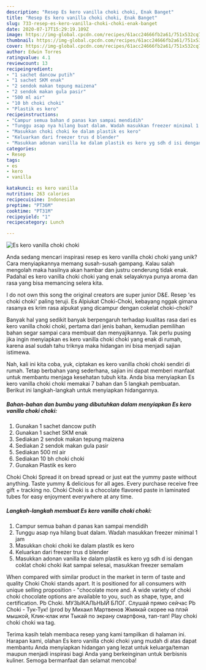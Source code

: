 ```yaml
---
description: "Resep Es kero vanilla choki choki, Enak Banget"
title: "Resep Es kero vanilla choki choki, Enak Banget"
slug: 733-resep-es-kero-vanilla-choki-choki-enak-banget
date: 2020-07-17T15:29:19.109Z
image: https://img-global.cpcdn.com/recipes/61acc24666fb2a61/751x532cq70/es-kero-vanilla-choki-choki-foto-resep-utama.jpg
thumbnail: https://img-global.cpcdn.com/recipes/61acc24666fb2a61/751x532cq70/es-kero-vanilla-choki-choki-foto-resep-utama.jpg
cover: https://img-global.cpcdn.com/recipes/61acc24666fb2a61/751x532cq70/es-kero-vanilla-choki-choki-foto-resep-utama.jpg
author: Edwin Torres
ratingvalue: 4.1
reviewcount: 13
recipeingredient:
- "1 sachet dancow putih"
- "1 sachet SKM enak"
- "2 sendok makan tepung maizena"
- "2 sendok makan gula pasir"
- "500 ml air"
- "10 bh choki choki"
- "Plastik es kero"
recipeinstructions:
- "Campur semua bahan d panas kan sampai mendidih"
- "Tunggu asap nya hilang buat dalam. Wadah masukkan freezer minimal 1 jam"
- "Masukkan choki choki ke dalam plastik es kero"
- "Keluarkan dari freezer trus d blender"
- "Masukkan adonan vanilla ke dalam plastik es kero yg sdh d isi dengan coklat choki choki ikat sampai selesai, masukkan freezer semalam"
categories:
- Resep
tags:
- es
- kero
- vanilla

katakunci: es kero vanilla 
nutrition: 263 calories
recipecuisine: Indonesian
preptime: "PT36M"
cooktime: "PT31M"
recipeyield: "1"
recipecategory: Lunch

---
```



![Es kero vanilla choki choki](https://img-global.cpcdn.com/recipes/61acc24666fb2a61/751x532cq70/es-kero-vanilla-choki-choki-foto-resep-utama.jpg)

Anda sedang mencari inspirasi resep es kero vanilla choki choki yang unik? Cara menyiapkannya memang susah-susah gampang. Kalau salah mengolah maka hasilnya akan hambar dan justru cenderung tidak enak. Padahal es kero vanilla choki choki yang enak selayaknya punya aroma dan rasa yang bisa memancing selera kita.

I do not own this song the original creators are super junior D&amp;E. Resep &#39;es choki choki&#39; paling teruji. Es Alpiukat Choki-Choki, kebayang nggak gimana rasanya es krim rasa alpukat yang dicampur dengan cokelat choki-choki?

Banyak hal yang sedikit banyak berpengaruh terhadap kualitas rasa dari es kero vanilla choki choki, pertama dari jenis bahan, kemudian pemilihan bahan segar sampai cara membuat dan menyajikannya. Tak perlu pusing jika ingin menyiapkan es kero vanilla choki choki yang enak di rumah, karena asal sudah tahu triknya maka hidangan ini bisa menjadi sajian istimewa.


Nah, kali ini kita coba, yuk, ciptakan es kero vanilla choki choki sendiri di rumah. Tetap berbahan yang sederhana, sajian ini dapat memberi manfaat untuk membantu menjaga kesehatan tubuh kita. Anda bisa menyiapkan Es kero vanilla choki choki memakai 7 bahan dan 5 langkah pembuatan. Berikut ini langkah-langkah untuk menyiapkan hidangannya.

<!--inarticleads1-->

##### Bahan-bahan dan bumbu yang dibutuhkan dalam menyiapkan Es kero vanilla choki choki:

1. Gunakan 1 sachet dancow putih
1. Gunakan 1 sachet SKM enak
1. Sediakan 2 sendok makan tepung maizena
1. Sediakan 2 sendok makan gula pasir
1. Sediakan 500 ml air
1. Sediakan 10 bh choki choki
1. Gunakan Plastik es kero


Choki Choki Spread it on bread spread or just eat the yummy paste without anything. Taste yummy &amp; delicious for all ages. Every purchase receive free gift + tracking no. Choki Choki is a chocolate flavored paste in laminated tubes for easy enjoyment everywhere at any time. 

<!--inarticleads2-->

##### Langkah-langkah membuat Es kero vanilla choki choki:

1. Campur semua bahan d panas kan sampai mendidih
1. Tunggu asap nya hilang buat dalam. Wadah masukkan freezer minimal 1 jam
1. Masukkan choki choki ke dalam plastik es kero
1. Keluarkan dari freezer trus d blender
1. Masukkan adonan vanilla ke dalam plastik es kero yg sdh d isi dengan coklat choki choki ikat sampai selesai, masukkan freezer semalam


When compared with similar product in the market in term of taste and quality Choki Choki stands apart. It is positioned for all consumers with unique selling proposition - &#34;chocolate more and. A wide variety of choki choki chocolate options are available to you, such as shape, type, and certification. Pb Choki. МУЗЫКАЛЬНЫЙ БЛОГ. Слушай прямо сейчас Pb Choki - Тук-Тук! (prod by Михаил Мартвенов Жмякай скорее на плэй мышкой, Клик-клак или Тыкай по экрану смартфона, тап-тап! Play choki choki choki wa tag. 

Terima kasih telah membaca resep yang kami tampilkan di halaman ini. Harapan kami, olahan Es kero vanilla choki choki yang mudah di atas dapat membantu Anda menyiapkan hidangan yang lezat untuk keluarga/teman maupun menjadi inspirasi bagi Anda yang berkeinginan untuk berbisnis kuliner. Semoga bermanfaat dan selamat mencoba!
